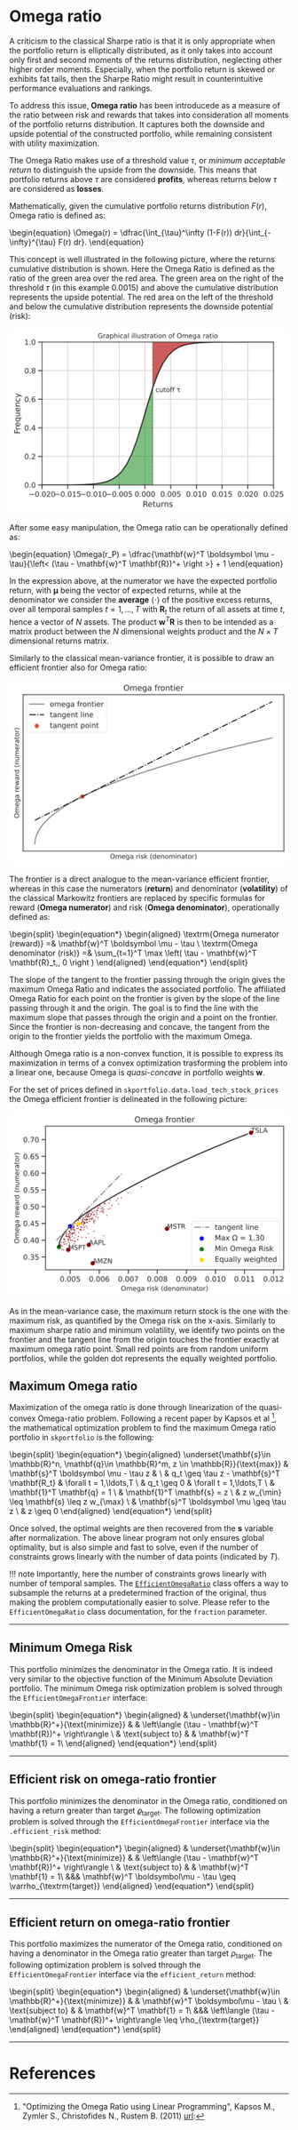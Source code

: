 # Omega ratio
A criticism to the classical Sharpe ratio is that it is  only appropriate
when the portfolio return is elliptically distributed, as it only takes into account only first and second moments of 
the returns distribution, neglecting other higher order moments. Especially, when the portfolio return is skewed or
exhibits fat tails, then the Sharpe Ratio might result in counterintuitive performance evaluations and rankings.

To address this issue, **Omega ratio** has been introducede as a measure of the ratio between risk and rewards that 
takes into consideration all moments of the portfolio returns distribution. 
It captures both the downside and upside potential of the constructed portfolio, while remaining consistent with utility maximization. 

The Omega Ratio makes use of a threshold value $\tau$, or *minimum acceptable return* to distinguish the upside from the downside.
This means that portfolio returns above $\tau$ are considered **profits**, whereas returns below $\tau$ are considered as **losses**.

Mathematically, given the cumulative portfolio returns distribution $F(r)$, Omega ratio is defined as: 

\begin{equation}
\Omega(r) = \dfrac{\int_{\tau}^\infty (1-F(r)) dr}{\int_{-\infty}^{\tau} F(r) dr}.
\end{equation}

This concept is well illustrated in the following picture, where the returns cumulative distribution is shown.
Here the Omega Ratio is defined as the ratio of the green area over the red area. The green area on the right of the 
threshold $\tau$ (in this example 0.0015) and above the
cumulative distribution represents the upside potential. 
The red area on the left of the threshold and below the cumulative distribution represents the downside potential (risk):

![omega_ratio](imgs/omega_ratio.svg)

After some easy manipulation, the Omega ratio can be operationally defined as:

\begin{equation}
\Omega(r_P) = \dfrac{\mathbf{w}^T \boldsymbol \mu - \tau}{\left<  (\tau - \mathbf{w}^T \mathbf{R})^+ \right >} + 1
\end{equation}

In the expression above, at the numerator we have the expected portfolio return, with $\boldsymbol \mu$ being the 
vector of expected returns, while at the denominator we consider the **average** $\left< \cdot \right>$ of the positive 
excess returns, over all temporal samples $t=1,\ldots, T$ with $\mathbf{R}_t$ the return of all assets at time $t$, hence a vector of $N$ assets.
The product $\mathbf{w}^T\mathbf{R}$ is then to be intended as a matrix product between the $N$ dimensional weights 
product and the $N \times T$ dimensional returns matrix.

Similarly to the classical mean-variance frontier, it is possible to draw an efficient frontier also for Omega 
ratio:

![omega_frontier](imgs/omega_frontier.svg)

The frontier is a direct analogue to the mean-variance efficient frontier, whereas in this case the numerators (**return**) and 
denominator (**volatility**) of the classical Markowitz frontiers are replaced by specific formulas for reward (**Omega numerator**) and risk (**Omega denominator**), operationally defined as:

\begin{split}
\begin{equation*}
\begin{aligned}
\textrm{Omega numerator (reward)} =& \mathbf{w}^T \boldsymbol \mu - \tau \\
\textrm{Omega denominator (risk)} =& \sum_{t=1}^T \max \left( \tau - \mathbf{w}^T \mathbf{R}_t,\, 0 \right )
\end{aligned}
\end{equation*}
\end{split}

The slope of the tangent to the frontier passing through the origin gives the maximum Omega Ratio and indicates
the associated portfolio.
The affiliated Omega Ratio for each point on the frontier is given by the slope of the line passing through it and the origin.
The goal is to find the line with the maximum slope that passes through the origin and a point on the frontier. 
Since the frontier is non-decreasing and concave, the tangent from the origin to the frontier yields the portfolio with the maximum Omega.

Although Omega ratio is a non-convex function, it is possible to express its maximization in terms of a convex 
optimization trasforming the problem into a linear one, because Omega is *quasi-concave* in portfolio weights 
$\mathbf{w}$.

For the set of prices defined in `skportfolio.data.load_tech_stock_prices` the Omega efficient frontier is 
delineated in the following picture:

![omega_frontier_stocks](imgs/omega_frontier_real.svg)

As in the mean-variance case, the maximum return stock is the one with the maximum risk, as quantified by the Omega 
risk on the x-axis. Similarly to maximum sharpe ratio and minimum volatility, we identify two points on the frontier 
and the tangent line from the origin touches the frontier exactly at maximum omega ratio point.
Small red points are from random uniform portfolios, while the golden dot represents the equally weighted portfolio.

## Maximum Omega ratio
Maximization of the omega ratio is done through linearization of the quasi-convex Omega-ratio problem.
Following a recent paper by Kapsos et al [^1], the mathematical optimization problem to find the maximum Omega ratio 
portfolio in `skportfolio` is the following:

\begin{split}
\begin{equation*}
\begin{aligned}
\underset{\mathbf{s}\in \mathbb{R}^n, \mathbf{q}\in \mathbb{R}^m, z \in \mathbb{R}}{\text{max}} & \mathbf{s}^T 
\boldsymbol \mu - \tau z & \\
& q_t \geq \tau z - \mathbf{s}^T \mathbf{R_t} & \forall t = 1,\ldots,T \\
& q_t \geq 0 & \forall t = 1,\ldots,T \\
& \mathbf{1}^T \mathbf{q} = 1 \\
& \mathbf{1}^T \mathbf{s} = z \\
& z w_{\min} \leq \mathbf{s} \leq z w_{\max} \\
& \mathbf{s}^T \boldsymbol \mu \geq \tau z \\
& z \geq 0
\end{aligned}
\end{equation*}
\end{split}

Once solved, the optimal weights are then recovered from the $\mathbf{s}$ variable after normalization.
The above linear program not only ensures global optimality, but is also simple and fast to solve, even if the 
number of constraints grows linearly with the number of data points (indicated by $T$).

!!! note
	Importantly, here the number of constraints grows linearly with number of temporal samples. 
	The [`EfficientOmegaRatio`](skportfolio) class offers a way to subsample the returns at a predetermined fraction of  the original, thus making the problem
	computationally easier to solve.
	Please refer to the `EfficientOmegaRatio` class documentation, for the `fraction` parameter.

<hr>

## Minimum Omega Risk
This portfolio minimizes the denominator in the Omega ratio. It is indeed very similar to the objective function of 
the Minimum Absolute Deviation portfolio. The minimum Omega risk optimization problem is solved through the 
`EfficientOmegaFrontier` interface:

\begin{split}
\begin{equation*}
\begin{aligned}
& \underset{\mathbf{w}\in \mathbb{R}^+}{\text{minimize}} & & \left\langle (\tau - \mathbf{w}^T \mathbf{R})^+ 
\right\rangle \\
& \text{subject to} & &  \mathbf{w}^T \mathbf{1} = 1\\
\end{aligned}
\end{equation*}
\end{split}


<hr>

## Efficient risk on omega-ratio frontier
This portfolio minimizes the denominator in the Omega ratio, conditioned on having a return greater than target 
$\varrho_{\textrm{target}}$.
The following optimization problem is solved through the `EfficientOmegaFrontier` interface via the `.efficient_risk` method:

\begin{split}
\begin{equation*}
\begin{aligned}
& \underset{\mathbf{w}\in \mathbb{R}^+}{\text{minimize}} & & \left\langle (\tau - \mathbf{w}^T \mathbf{R})^+ \right\rangle \\
& \text{subject to} & &  \mathbf{w}^T \mathbf{1} = 1\\
&&&  \mathbf{w}^T \boldsymbol\mu - \tau \geq \varrho_{\textrm{target}}
\end{aligned}
\end{equation*}
\end{split}


<hr>

## Efficient return on omega-ratio frontier
This portfolio maximizes the numerator of the Omega ratio, conditioned on having a denominator in the Omega ratio greater than target 
$\rho_{\textrm{target}}$.
The following optimization problem is solved through the `EfficientOmegaFrontier` interface via the `efficient_return` method:

\begin{split}
\begin{equation*}
\begin{aligned}
& \underset{\mathbf{w}\in \mathbb{R}^+}{\text{minimize}} & & \mathbf{w}^T \boldsymbol\mu - \tau  \\
& \text{subject to} & &  \mathbf{w}^T \mathbf{1} = 1\\
&&&  \left\langle (\tau - \mathbf{w}^T \mathbf{R})^+ \right\rangle \leq \rho_{\textrm{target}}
\end{aligned}
\end{equation*}
\end{split}

<hr>

# References
[^1]: "Optimizing the Omega Ratio using Linear Programming", Kapsos M., Zymler S., Christofides N., Rustem B. (2011) [url](https://cs.uwaterloo.ca/~yuying/Courses/CS870_2012/Omega_paper_Short_Cm.pdf):